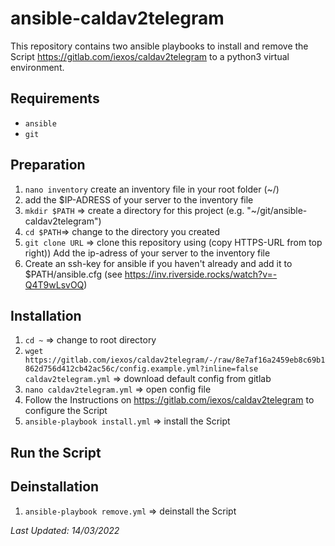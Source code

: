 # ansible-caldav2telegram

This repository contains two ansible playbooks to install and remove the Script https://gitlab.com/iexos/caldav2telegram to a python3 virtual environment.

## Requirements
- `ansible`
- `git`

## Preparation
1) `nano inventory` create an inventory file in your root folder (~/) 
2) add the $IP-ADRESS of your server to the inventory file
2) `mkdir $PATH` => create a directory for this project (e.g. "~/git/ansible-caldav2telegram")
3) `cd $PATH`=> change to the directory you created
3) `git clone URL` => clone this repository using (copy HTTPS-URL from top right)) Add the ip-adress of your server to the inventory file
4) Create an ssh-key for ansible if you haven't already and add it to $PATH/ansible.cfg (see https://inv.riverside.rocks/watch?v=-Q4T9wLsvOQ)

## Installation
1) `cd ~` => change to root directory
2) `wget https://gitlab.com/iexos/caldav2telegram/-/raw/8e7af16a2459eb8c69b1862d756d412cb42ac56c/config.example.yml?inline=false caldav2telegram.yml` => download default config from gitlab
3) `nano caldav2telegram.yml` => open config file
4) Follow the Instructions on https://gitlab.com/iexos/caldav2telegram to configure the Script
5) `ansible-playbook install.yml` => install the Script

## Run the Script


## Deinstallation
1) `ansible-playbook remove.yml` => deinstall the Script

*Last Updated: 14/03/2022*
